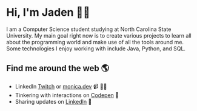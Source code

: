 # Hi, I'm Jaden 👋🏾 

I am a Computer Science student studying at North Carolina State University. My main goal right now is to create various projects to learn all about the programming world and make use of all the tools around me. Some technologies I enjoy working with include Java, Python, and SQL.


## Find me around the web 🌎
- LinkedIn <a href="https://www.twitch.tv/blacktechdiva">Twitch</a> or <a href="https://www.monica.dev">monica.dev</a> 📹 ✍🏾
- Tinkering with interactions on <a href="https://codepen.io/m0nica"> Codepen</a> 🏓
- Sharing updates on <a href="https://www.linkedin.com/in/monicampowell/">LinkedIn</a> 💼
<!---
jadenray12/jadenray12 is a ✨ special ✨ repository because its `README.md` (this file) appears on your GitHub profile.
You can click the Preview link to take a look at your changes.
--->
